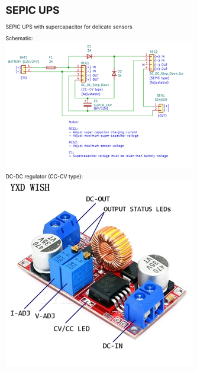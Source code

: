 # SEPIC UPS
SEPIC UPS with supercapacitor for delicate sensors

Schematic:
![img](https://raw.githubusercontent.com/rtek1000/SEPIC_UPS/main/Schematic.png)

DC-DC regulator (CC-CV type):
![img](https://raw.githubusercontent.com/rtek1000/SEPIC_UPS/main/DC-DC_Step_Down_CC_CV_1.jpg)
